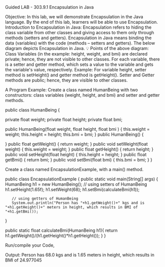 Guided LAB - 303.9.1
Encapsulation in Java

Objective: 
In this lab, we will demonstrate Encapsulation in the Java language. By the end of this lab, learners will be able to use Encapsulation.
Introduction to Encapsulation in Java: 
Encapsulation refers to hiding the class variable from other classes and giving access to them only through methods (setters and getters).
Encapsulation in Java means binding the data (variables) with the code (methods – setters and getters). The below diagram depicts Encapsulation in Java.
💡 Points of the above diagram: 
Class Variables (in the example: height, weight, and bmi) are declared private; hence, they are not visible to other classes.
For each variable, there is a setter and getter method, which sets a value to the variable and gets the variable's value, respectively.
Example: For variable height, setter method is setHeight() and getter method is getHeight().
Setter and Getter methods are public; hence, they are visible to other classes.

A Program Example:
Create a class named HumanBeing with two constructors: class variables (weight, height, and bmi) and setter and getter methods.

public class HumanBeing {

   private float weight;
   private float height;
   private float bmi;

   public HumanBeing(float weight, float height, float bmi )
   {
       this.weight = weight;
       this.height = height;
       this.bmi = bmi;
   }
   public HumanBeing()
   {

   }
   public float getWeight() {
       return weight;
   }
   public void setWeight(float weight) {
       this.weight = weight;
   }
   public float getHeight() {
       return height;
   }
   public void setHeight(float height) {
       this.height = height;
   }
   public float getBmi() {
       return bmi;
   }
   public void setBmi(float bmi) {
       this.bmi = bmi;
   }
}


Create a class named EncapsulationExample, with a main() method.

public class EncapsulationExample {
   public static void main(String[] args) {
       HumanBeing h1 = new HumanBeing();
       // using setters of HumanBeing
       h1.setHeight(1.65f);
       h1.setWeight(68);
       h1.setBmi(calculateBmi(h1));

       // using getters of HumanBeing
       System.out.println("Person has "+h1.getWeight()+" kgs and is "+h1.getHeight()+" meters in height, which results in BMI of "+h1.getBmi());
   }

   public static float calculateBmi(HumanBeing h1){
       return h1.getWeight()/(h1.getHeight()*h1.getHeight());
   }
}


Run/compile your Code,

Output:
Person has 68.0 kgs and is 1.65 meters in height, which results in BMI of 24.977045











